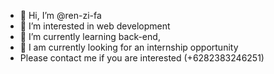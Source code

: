- 👋 Hi, I’m @ren-zi-fa
- 👀 I’m interested in web development
- 🌱 I’m currently learning back-end,
- 🤗 I am currently looking for an internship opportunity
- Please contact me if you are interested (+6282383246251)

